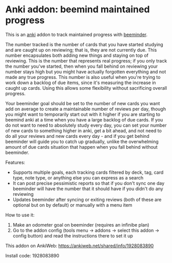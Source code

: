 # Anki addon: beemind maintained progress

This is an [anki](https://apps.ankiweb.net/) addon to track maintained progress with [beeminder](https://www.beeminder.com).

The number tracked is the number of cards that you have started studying and are caught up on reviewing; that is, they are not currently due. This number encapsulates both adding new things and staying on top of reviewing. This is the number that represents real progress; if you only track the number you've started, then when you fall behind on reviewing your number stays high but you might have actually forgotten everything and not made any true progress. This number is also useful when you're trying to work down a backlog of due items, since it's measuring the increase in caught up cards. Using this allows some flexibility without sacrificing overall progress.

Your beeminder goal should be set to the number of new cards you want add on average to create a maintainable number of reviews per day, though you might want to temporarily start out with it higher if you are starting to beemind anki at a time when you have a large backlog of due cards. If you do not want to need to absolutely study every day, you can set your number of new cards to something higher in anki, get a bit ahead, and not need to do all your reviews and new cards every day - and if you get behind beeminder will guide you to catch up gradually, unlike the overwhelming amount of due cards situation that happen when you fall behind without beeminder.

Features:
* Supports multiple goals, each tracking cards filtered by deck, tag, card type, note type, or anything else you can express as a search
* It can post precise pessimistic reports so that if you don't sync one day beeminder will have the number that it should have if you didn't do any reviewing
* Updates beeminder after syncing or exiting reviews (both of these are optional but on by default) or manually with a menu item

How to use it:
1. Make an odometer goal on beeminder (requires an infinibe plan)
2. Go to the addon config (tools menu -> addons -> select this addon -> config button) and read the instructions there to set it up

This addon on AnkiWeb: https://ankiweb.net/shared/info/1928083890

Install code: 1928083890
